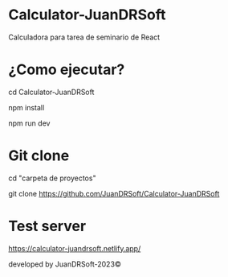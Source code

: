 # Calculator-JuanDRSoft
Calculadora para tarea de seminario de React

# ¿Como ejecutar?
cd Calculator-JuanDRSoft

npm install

npm run dev

# Git clone
cd "carpeta de proyectos"

git clone https://github.com/JuanDRSoft/Calculator-JuanDRSoft

# Test server
https://calculator-juandrsoft.netlify.app/




developed by JuanDRSoft-2023©

